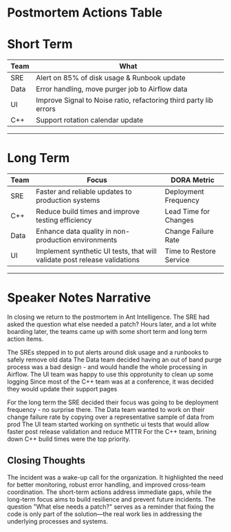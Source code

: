 # Postmortem Actions Table

# Short Term

|**Team**| **What**                          |
|----|-------------------------------------|
|SRE | Alert on 85% of disk usage & Runbook update             | 
|Data| Error handling, move purger job to Airflow data  |
|UI  | Improve Signal to Noise ratio, refactoring third party lib errors         |
|C++ | Support rotation calendar update        |

---
# Long Term

| **Team** | **Focus**                                                                 | **DORA Metric**         |
|----------|-----------------------------------------------------------------------------|-------------------------|
| SRE      | Faster and reliable updates to production systems                          | Deployment Frequency    |
| C++      | Reduce build times and improve testing efficiency                          | Lead Time for Changes   |
| Data     | Enhance data quality in non-production environments                        | Change Failure Rate     |
| UI       | Implement synthetic UI tests, that will validate post release validations  | Time to Restore Service |

---
# Speaker Notes Narrative

In closing we return to the postmortem in Ant Intelligence.
The SRE had asked the question what else needed a patch?
Hours later, and a lot white boarding later, the teams came up with some short term and long term action items.


The SREs stepped in to put alerts around disk usage and a runbooks to safely remove old data
The Data team decided having an out of band purge process was a bad design - and would handle the whole processing in Airflow.
The UI team was happy to use this opprotunity to clean up some logging 
Since most of the C++ team was at a conference, it was decided they would update their support pages

For the long term the SRE decided their focus was going to be deployment frequency - no surprise there.
The Data team wanted to work on their change failure rate by copying over a representative sample of data from prod
The UI team started working on synthetic ui tests that would allow faster post release validation and reduce MTTR
For the C++ team, brining down C++ build times were the top priority.

## Closing Thoughts

The incident was a wake-up call for the organization. 
It highlighted the need for better monitoring, robust error handling, and improved cross-team coordination. 
The short-term actions address immediate gaps, while the long-term focus aims to build resilience and prevent future incidents. 
The question "What else needs a patch?" serves as a reminder that fixing the code is only part of the solution—the real work lies in addressing the underlying processes and systems.


